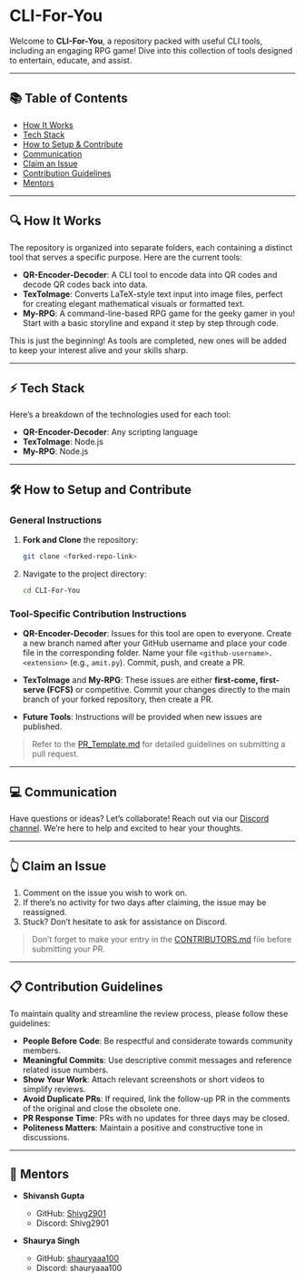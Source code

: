# CLI-For-You
Welcome to **CLI-For-You**, a repository packed with useful CLI tools, including an engaging RPG game! Dive into this collection of tools designed to entertain, educate, and assist.

---

## 📚 Table of Contents
- [How It Works](#how-it-works)
- [Tech Stack](#tech-stack)
- [How to Setup & Contribute](#how-to-setup-and-contribute)
- [Communication](#communication)
- [Claim an Issue](#claim-an-issue)
- [Contribution Guidelines](#contribution-guidelines)
- [Mentors](#mentors)

---

## 🔍 How It Works
The repository is organized into separate folders, each containing a distinct tool that serves a specific purpose. Here are the current tools:

- **QR-Encoder-Decoder**: A CLI tool to encode data into QR codes and decode QR codes back into data.
- **TexToImage**: Converts LaTeX-style text input into image files, perfect for creating elegant mathematical visuals or formatted text.
- **My-RPG**: A command-line-based RPG game for the geeky gamer in you! Start with a basic storyline and expand it step by step through code.

This is just the beginning! As tools are completed, new ones will be added to keep your interest alive and your skills sharp.

---

## ⚡ Tech Stack
Here’s a breakdown of the technologies used for each tool:

- **QR-Encoder-Decoder**: Any scripting language
- **TexToImage**: Node.js
- **My-RPG**: Node.js

---

## 🛠️ How to Setup and Contribute

### General Instructions
1. **Fork and Clone** the repository:
   ```bash
   git clone <forked-repo-link>
   ```
2. Navigate to the project directory:
   ```bash
   cd CLI-For-You
   ```

### Tool-Specific Contribution Instructions
- **QR-Encoder-Decoder**: Issues for this tool are open to everyone. Create a new branch named after your GitHub username and place your code file in the corresponding folder. Name your file `<github-username>.<extension>` (e.g., `amit.py`). Commit, push, and create a PR.

- **TexToImage** and **My-RPG**: These issues are either **first-come, first-serve (FCFS)** or competitive. Commit your changes directly to the main branch of your forked repository, then create a PR.

- **Future Tools**: Instructions will be provided when new issues are published.

> Refer to the [PR_Template.md](.github/PR_Template.md) for detailed guidelines on submitting a pull request.

---

## 💻 Communication
Have questions or ideas? Let’s collaborate! Reach out via our [Discord channel](https://discord.gg/uNdynbJ5). We’re here to help and excited to hear your thoughts.

---

## 👆 Claim an Issue
1. Comment on the issue you wish to work on.
2. If there’s no activity for two days after claiming, the issue may be reassigned.
3. Stuck? Don’t hesitate to ask for assistance on Discord.

> Don’t forget to make your entry in the [CONTRIBUTORS.md](CONTRIBUTORS.md) file before submitting your PR.

---

## 📋 Contribution Guidelines
To maintain quality and streamline the review process, please follow these guidelines:

- **People Before Code**: Be respectful and considerate towards community members.
- **Meaningful Commits**: Use descriptive commit messages and reference related issue numbers.
- **Show Your Work**: Attach relevant screenshots or short videos to simplify reviews.
- **Avoid Duplicate PRs**: If required, link the follow-up PR in the comments of the original and close the obsolete one.
- **PR Response Time**: PRs with no updates for three days may be closed.
- **Politeness Matters**: Maintain a positive and constructive tone in discussions.

---

## 🤝 Mentors
- **Shivansh Gupta**
  - GitHub: [Shivg2901](https://github.com/Shivg2901)
  - Discord: Shivg2901

- **Shaurya Singh**
  - GitHub: [shauryaaa100](https://github.com/shauryaaa100)
  - Discord: shauryaaa100

